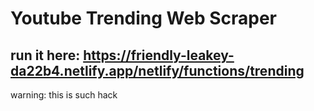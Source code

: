 # Youtube Trending Web Scraper
## run it here: https://friendly-leakey-da22b4.netlify.app/netlify/functions/trending
warning: this is such hack 
